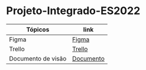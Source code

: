 # Projeto-Integrado-ES2022

| Tópicos  |  link  |
| ------------------- | ------------------- |
|  Figma |  <a href="https://www.figma.com/file/DEznozr1NgAiWg4tmN8YST/Untitled?node-id=0%3A1&t=6xWfBFh682smDAvY-0">Figma</a>
|  Trello |  <a href="https://trello.com/b/nNSVktk0/projeto-integrado-es2022">Trello</a>
|  Documento de visão |  <a href="">Documento</a>
